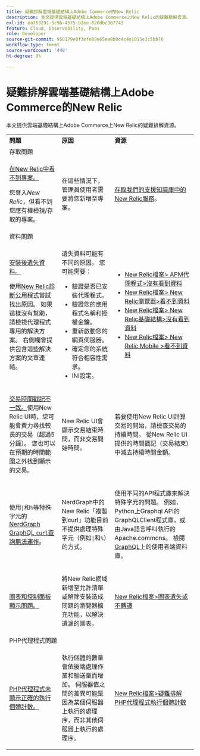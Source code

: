 ```yaml
---
title: 疑難排解雲端基礎結構上Adobe Commerce的New Relic
description: 本文提供雲端基礎結構上Adobe Commerce上New Relic的疑難排解資源。
exl-id: ea763291-5c9b-4575-b2ee-820dbc367743
feature: Cloud, Observability, Paas
role: Developer
source-git-commit: 958179e0f3efe08e65ea8b0c4c4e1015e3c5bb76
workflow-type: tm+mt
source-wordcount: '448'
ht-degree: 0%

---
```


# 疑難排解雲端基礎結構上Adobe Commerce的New Relic

本文提供雲端基礎結構上Adobe Commerce上New Relic的疑難排解資源。

<table>
<tbody>
<tr>
<td class="wysiwyg-text-align-center"><strong>問題</strong></td>
<td class="wysiwyg-text-align-center"><strong>原因</strong></td>
<td class="wysiwyg-text-align-center"><strong>資源</strong></td>
</tr>
<tr>
<td class="wysiwyg-text-align-center" colspan="3">存取問題</td>
</tr>
<tr>
<td>
<p><u>在New Relic中看不到專案。</u></p>
<p>您登入<em>New Relic</em>，但看不到您應有權檢視/存取的專案。</p>
</td>
<td>
<p>在這些情況下，管理員使用者需要將您新增至專案。</p>
</td>
<td>
<p><a href="https://experienceleague.adobe.com/docs/commerce-knowledge-base/kb/faq/access-new-relic-services.html">存取我們的支援知識庫中的New Relic服務</a>。</p>
</td>
</tr>
<tr>
<td class="wysiwyg-text-align-center" colspan="3">資料問題</td>
</tr>
<tr>
<td>
<p><u>安裝後遺失資料。</u></p>
<p>使用<a href="https://docs.newrelic.com/docs/agents/manage-apm-agents/troubleshooting/new-relic-diagnostics">New Relic診斷公用程式</a>嘗試找出原因。 如果這樣沒有幫助，請檢視代理程式專用的解決方案。 右側欄會提供包含這些解決方案的文章連結。</p>
</td>
<td>
<p>遺失資料可能有不同的原因。 您可能需要：</p>
<ul>
<li>驗證是否已安裝代理程式。</li>
<li>驗證您的應用程式名稱和授權金鑰。</li>
<li>重新啟動您的網頁伺服器。</li>
<li>確定您的系統符合相容性需求。</li>
<li>INI設定。</li>
</ul>
</td>
<td>
<ul>
<li><a href="https://docs.newrelic.com/docs/agents/manage-apm-agents/troubleshooting/not-seeing-data#apm-agents">New Relic檔案&gt; APM代理程式&gt;沒有看到資料</a></li>
<li><a href="https://docs.newrelic.com/docs/agents/manage-apm-agents/troubleshooting/not-seeing-data#browser-agent">New Relic檔案&gt; New Relic瀏覽器&gt;看不到資料</a></li>
<li><a href="https://docs.newrelic.com/docs/agents/manage-apm-agents/troubleshooting/not-seeing-data#infrastructure-agents">New Relic檔案&gt; New Relic基礎結構&gt;沒有看到資料</a></li>
<li><a href="https://docs.newrelic.com/docs/agents/manage-apm-agents/troubleshooting/not-seeing-data#mobile-agents">New Relic檔案&gt; New Relic Mobile &gt;看不到資料</a></li>
</ul>
</td>
</tr>
<tr>
<td>
<p><u>交易時間戳記不一致。</u>使用New Relic UI時，您可能會費力尋找較長的交易（超過5分鐘）。 您也可以在預期的時間範圍之外找到顯示的交易。</p>
</td>
<td>
<p>New Relic UI會顯示交易結束時間，而非交易開始時間。</p>
</td>
<td>
<p>若要使用New Relic UI計算交易的開始，請檢查交易的持續時間。 從New Relic UI提供的時間戳記（交易結束）中減去持續時間金額。</p>
</td>
</tr>
<tr>
<td>
<p>使用<code>|</code>和<code>%</code>等特殊字元的<u>NerdGraph GraphQL <code>curl</code>查詢無法運作</u>。</p>
</td>
<td>
<p>NerdGraph中的New Relic「複製到curl」功能目前不提供處理特殊字元（例如<code>|</code>和<code>%</code>）的方式。</p>
</td>
<td>
<p>使用不同的API程式庫來解決特殊字元的問題。 例如，Python上Graphql API的GraphQLClient程式庫，或由Java語言呼叫執行的Apache.commons。 檢閱<a href="https://graphql.org/code/">GraphQL</a>上的使用者端資料庫。</p>
</td>
</tr>
<tr>
<td>
<p><u>圖表和控制面板顯示問題。</u></p>
</td>
<td>
<p>將New Relic網域新增至允許清單或解除安裝造成問題的瀏覽器擴充功能，以解決遺漏的圖表。</p>
</td>
<td>
<p><a href="https://docs.newrelic.com/docs/apm/new-relic-apm/troubleshooting/charts-missing-or-do-not-render">New Relic檔案&gt;圖表遺失或不轉譯</a> </p>
</td>
</tr>
<tr>
<td class="wysiwyg-text-align-center" colspan="3">PHP代理程式問題</td>
</tr>
<tr>
<td>
<p><u>PHP代理程式未顯示正確的執行個體計數。</u></p>
</td>
<td>
<p>執行個體的數量會依後端處理作業和輸送量而增加。 伺服器值之間的差異可能是因為某個伺服器上執行的處理序，而非其他伺服器上執行的處理序。</p>
</td>
<td>
<p><a href="https://docs.newrelic.com/docs/agents/php-agent/troubleshooting/troubleshoot-php-agent-instance-count">New Relic檔案&gt;疑難排解PHP代理程式執行個體計數</a> </p>
</td>
</tr>
</tbody>
</table>
